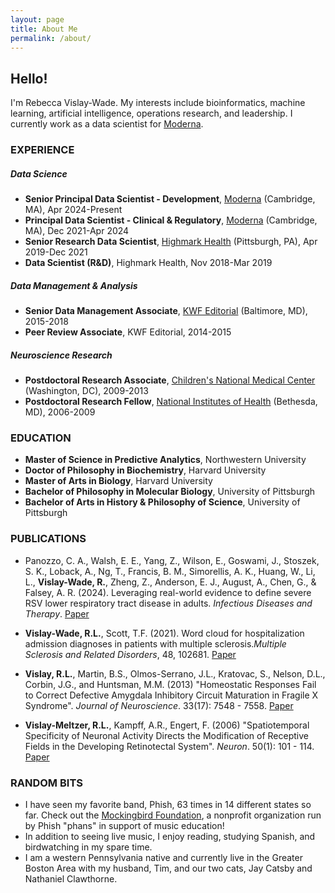 ```yaml
---
layout: page
title: About Me
permalink: /about/
---
```


## Hello!
I'm Rebecca Vislay-Wade. My interests include bioinformatics, machine learning, artificial intelligence, operations research, and leadership. I currently work as a data scientist for [Moderna](https://www.modernatx.com/).

### EXPERIENCE
##### *Data Science*
* **Senior Principal Data Scientist - Development**, [Moderna](https://www.modernatx.com/) (Cambridge, MA), Apr 2024-Present
* **Principal Data Scientist - Clinical & Regulatory**, [Moderna](https://www.modernatx.com/) (Cambridge, MA), Dec 2021-Apr 2024  
* **Senior Research Data Scientist**, [Highmark Health](https://www.highmarkhealth.org/hmk/index.shtml) (Pittsburgh, PA), Apr 2019-Dec 2021
* **Data Scientist (R&D)**, Highmark Health, Nov 2018-Mar 2019  

##### *Data Management & Analysis*
* **Senior Data Management Associate**, [KWF Editorial](https://www.kwfco.com/scholarly-journal-editing/) (Baltimore, MD), 2015-2018  
* **Peer Review Associate**, KWF Editorial, 2014-2015

##### *Neuroscience Research*
* **Postdoctoral Research Associate**, [Children's National Medical Center](https://childrensnational.org/) (Washington, DC), 2009-2013
* **Postdoctoral Research Fellow**, [National Institutes of Health](https://www.nih.gov/) (Bethesda, MD), 2006-2009

### EDUCATION
* **Master of Science in Predictive Analytics**, Northwestern University  
* **Doctor of Philosophy in Biochemistry**, Harvard University
* **Master of Arts in Biology**, Harvard University
* **Bachelor of Philosophy in Molecular Biology**, University of Pittsburgh  
* **Bachelor of Arts in History & Philosophy of Science**, University of Pittsburgh  

### PUBLICATIONS
* Panozzo, C. A., Walsh, E. E., Yang, Z., Wilson, E., Goswami, J., Stoszek, S. K., Loback, A., Ng, T., Francis, B. M., Simorellis, A. K., Huang, W., Li, L., **Vislay-Wade, R.**, Zheng, Z., Anderson, E. J., August, A., Chen, G., & Falsey, A. R. (2024). Leveraging real-world evidence to define severe RSV lower respiratory tract disease in adults. *Infectious Diseases and Therapy*. [Paper](https://doi.org/10.1007/s40121-024-01072-4)

* **Vislay-Wade, R.L.**, Scott, T.F. (2021). Word cloud for hospitalization admission diagnoses in patients with multiple sclerosis.*Multiple Sclerosis and Related Disorders*, 48, 102681. [Paper](https://doi.org/10.1016/j.msard.2020.102681)  

* **Vislay, R.L.**, Martin, B.S., Olmos-Serrano, J.L., Kratovac, S., Nelson, D.L., Corbin, J.G., and Huntsman, M.M. (2013) "Homeostatic Responses Fail to Correct Defective Amygdala Inhibitory Circuit Maturation in Fragile X Syndrome". *Journal of Neuroscience*. 33(17): 7548 - 7558. [Paper](http://www.jneurosci.org/content/jneuro/33/17/7548.full.pdf)

* **Vislay-Meltzer, R.L.**, Kampff, A.R., Engert, F. (2006) "Spatiotemporal Specificity of Neuronal Activity Directs the Modification of Receptive Fields in the Developing Retinotectal System". *Neuron*. 50(1): 101 - 114. [Paper](https://www.sciencedirect.com/science/article/pii/S0896627306001334)

### RANDOM BITS
* I have seen my favorite band, Phish, 63 times in 14 different states so far. Check out the [Mockingbird Foundation](http://mbird.org/), a nonprofit organization run by Phish "phans" in support of music education!
* In addition to seeing live music, I enjoy reading, studying Spanish, and birdwatching in my spare time.
* I am a western Pennsylvania native and currently live in the Greater Boston Area with my husband, Tim, and our two cats, Jay Catsby and Nathaniel Clawthorne.
